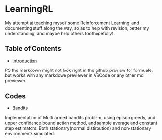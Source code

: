 # LearningRL

My attempt at teaching myself some Reinforcement Learning, and documenting stuff along the way, so as to help with revision, better my understanding, and maybe help others too(hopefully).

## Table of Contents

- [Introduction](Introduction.md)

PS the markdown might not look right in the github preview for formuale, but works with any markdown previewer in VSCode or any other md previewer.

## Codes

- [Bandits](code/Bandits)

Implementation of Multi armed bandits problem, using epison greedy, and upper confidence bound action method, and sample average and constant step estimators. Both stationary(normal distirbution) and non-stationary environments simulated.